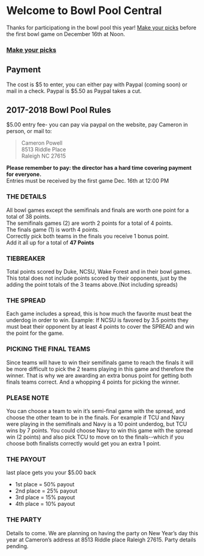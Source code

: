 # Welcome to Bowl Pool Central

Thanks for participationg in the bowl pool this year! [Make your picks](https://goo.gl/forms/LWllE1hrIJiwk2RH3) before the first bowl game on December 16th at Noon.

### [Make your picks](https://goo.gl/forms/LWllE1hrIJiwk2RH3)

## Payment

The cost is $5 to enter, you can either pay with Paypal (coming soon) or mail in a check.  Paypal is $5.50 as Paypal takes a cut.

## 2017-2018  Bowl Pool Rules

$5.00 entry fee- you can pay via paypal on the website, pay Cameron in person, or mail to:   
> Cameron Powell  
> 8513 Riddle Place  
> Raleigh NC 27615   

__Please remember to pay:  the director has a hard time covering payment for everyone.__  
Entries must be received by the first game Dec. 16th at 12:00 PM
### THE DETAILS
All bowl games except the semifinals and finals are worth one point for a total of 38 points.  
The semifinals games (2) are worth 2 points for a total of 4  points.  
The finals game (1) is worth 4 points.  
Correctly pick both teams in the finals you receive 1 bonus point.  
Add it all up for a total of __47 Points__  
### TIEBREAKER
Total points scored by Duke, NCSU, Wake Forest and  in their bowl games. This total does not include points scored by their opponents, just by the adding the point totals of the 3 teams above.(Not including spreads)
### THE SPREAD 
Each game includes a spread, this is how much the favorite must beat the underdog in order to win.   Example: If NCSU is favored by 3.5 points they must beat their opponent by at least 4 points to cover the SPREAD and win the point for the game.
### PICKING THE FINAL TEAMS
Since teams will have to win their semifinals game to reach the finals it will be more difficult to pick the 2 teams playing in this game and therefore the winner. That is why we are awarding an extra bonus point for getting both finals teams correct.  And a whopping 4 points for picking the winner.
### PLEASE NOTE
You can choose a team to win it’s semi-final game with the spread, and choose the other team to be in the finals. For example if TCU and Navy were playing in the semifinals and Navy is a 10 point underdog,  but TCU wins by 7 points. You could choose Navy to win this game with the spread win (2 points) and also pick TCU to move on to the finals--which if you choose both finalists correctly would get you an extra 1 point.
### THE PAYOUT
last place gets you your $5.00 back
* 1st  place = 50% payout
* 2nd place = 25% payout
* 3rd place = 15% payout 
* 4th place = 10% payout

### THE PARTY
Details to come. We are planning on having the party on New Year’s day this year at Cameron’s address at 8513 Riddle place Raleigh 27615. Party details pending.
